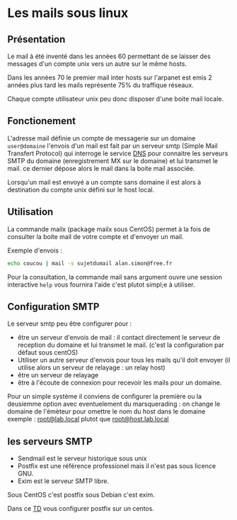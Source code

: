 # Les mails sous linux

## Présentation

Le mail à été inventé dans les annèes 60 permettant de se laisser des messages d'un compte unix vers un autre sur le même hosts.

Dans les annèes 70 le premier mail inter hosts sur l'arpanet est emis 2 années plus tard les mails représente 75% du traffique réseaux.

Chaque compte utilisateur unix peu donc disposer d'une boite mail locale.

## Fonctionement

L'adresse mail définie un compte de messagerie sur un domaine `user@domaine` l'envois d'un mail est fait par un serveur smtp (Simple Mail Transfert Protocol) qui interroge le service [DNS](./using-dns.md) pour connaitre les serveurs SMTP du domaine (enregistrement MX sur le domaine) et lui transmet le mail. ce dernier dépose alors le mail dans la boite mail associée.

Lorsqu'un mail est envoyé a un compte sans domaine il est alors à destination du compte unix défini sur le host local.

## Utilisation

La commande mailx (package mailx sous CentOS) permet à la fois de consulter la boite mail de votre compte et d'envoyer un mail.

Exemple d'envois :

```bash
echo coucou | mail -s sujetdumail alan.simon@free.fr
```

Pour la consultation, la commande mail sans argument ouvre une session interactive `help` vous fournira l'aide c'est plutot simpl;e à utiliser.

## Configuration SMTP

Le serveur smtp peu être configurer pour :

* être un serveur d'envois de mail : il contact directement le serveur de reception du domaine et lui transmet le mail. (c'est la configuration par défaut sous centOS)
* Utiliser un autre serveur d'envois pour tous les mails qu'il doit envoyer (il utilise alors un serveur de relayage : un relay host)
* être un serveur de relayage
* être à l'écoute de connexion pour recevoir les mails pour un domaine.

Pour un simple système il conviens de configurer la première ou la deusiemme option avec eventuelement du marsquerading : on change le domaine de l'émèteur pour omettre le nom du host dans le domaine
exemple : root@lab.local plutot que root@host.lab.local

## les serveurs SMTP

* Sendmail est le serveur historique sous unix  
* Postfix est une référence professionel mais il n'est pas sous licence GNU.  
* Exim est le serveur SMTP libre.  

Sous CentOS c'est postfix sous Debian c'est exim.

Dans ce [TD](./TD-mail-system.md) vous configurer postfix sur un centos.
